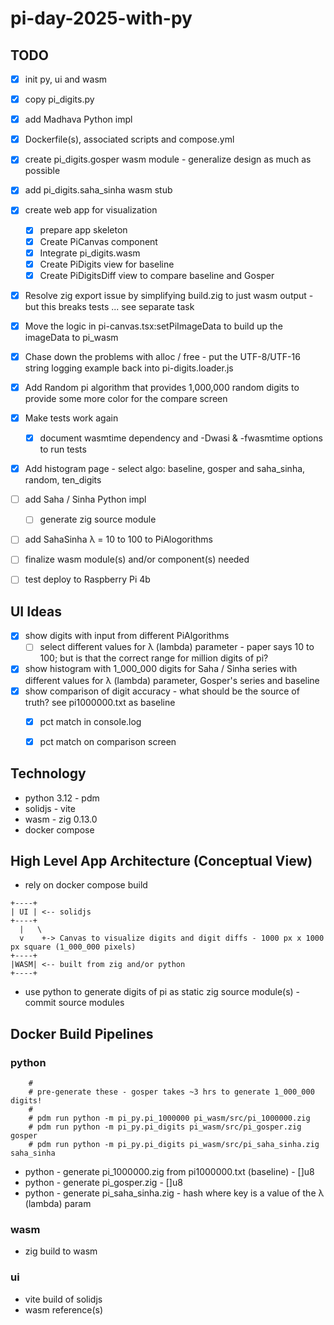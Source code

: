 # pi-day-2025-with-py

## TODO
* [X] init py, ui and wasm
* [X] copy pi_digits.py
* [X] add Madhava Python impl
* [X] Dockerfile(s), associated scripts and compose.yml
* [X] create pi_digits.gosper wasm module - generalize design as much as possible
* [X] add pi_digits.saha_sinha wasm stub
* [X] create web app for visualization
  * [X] prepare app skeleton
  * [X] Create PiCanvas component
  * [X] Integrate pi_digits.wasm
  * [X] Create PiDigits view for baseline
  * [X] Create PiDigitsDiff view to compare baseline and Gosper
* [X] Resolve zig export issue by simplifying build.zig to just wasm output - but this breaks tests ... see separate task
* [X] Move the logic in pi-canvas.tsx:setPiImageData to build up the imageData to pi_wasm
* [X] Chase down the problems with alloc / free - put the UTF-8/UTF-16 string logging example back into pi-digits.loader.js
* [X] Add Random pi algorithm that provides 1,000,000 random digits to provide some more color for the compare screen
* [X] Make tests work again
  * [X] document wasmtime dependency and -Dwasi & -fwasmtime options to run tests
* [x] Add histogram page - select algo: baseline, gosper and saha_sinha, random, ten_digits
* [ ] add Saha / Sinha Python impl
  * [ ] generate zig source module
* [ ] add SahaSinha λ = 10 to 100 to PiAlogorithms
* [ ] finalize wasm module(s) and/or component(s) needed
* [ ] test deploy to Raspberry Pi 4b


## UI Ideas
* [X] show digits with input from different PiAlgorithms
  * [ ] select different values for λ (lambda) parameter - paper says 10 to 100; but is that the correct range for million digits of pi?
* [X] show histogram with 1_000_000 digits for Saha / Sinha series with different values for λ (lambda) parameter, Gosper's series and baseline
* [X] show comparison of digit accuracy - what should be the source of truth? see pi1000000.txt as baseline
  * [X] pct match in console.log
  * [X] pct match on comparison screen


## Technology
* python 3.12 - pdm
* solidjs - vite
* wasm - zig 0.13.0
* docker compose

## High Level App Architecture (Conceptual View)
* rely on docker compose build

```
+----+
| UI | <-- solidjs
+----+
  |   \
  v    +-> Canvas to visualize digits and digit diffs - 1000 px x 1000 px square (1_000_000 pixels)
+----+
|WASM| <-- built from zig and/or python
+----+
```

* use python to generate digits of pi as static zig source module(s) - commit source modules


## Docker Build Pipelines

### python

```
    #
    # pre-generate these - gosper takes ~3 hrs to generate 1_000_000 digits!
    #
    # pdm run python -m pi_py.pi_1000000 pi_wasm/src/pi_1000000.zig
    # pdm run python -m pi_py.pi_digits pi_wasm/src/pi_gosper.zig gosper
    # pdm run python -m pi_py.pi_digits pi_wasm/src/pi_saha_sinha.zig saha_sinha
```

* python - generate pi_1000000.zig from pi1000000.txt (baseline) - []u8
* python - generate pi_gosper.zig - []u8
* python - generate pi_saha_sinha.zig - hash where key is a value of the λ (lambda) param

### wasm
* zig build to wasm

### ui
* vite build of solidjs
* wasm reference(s)
